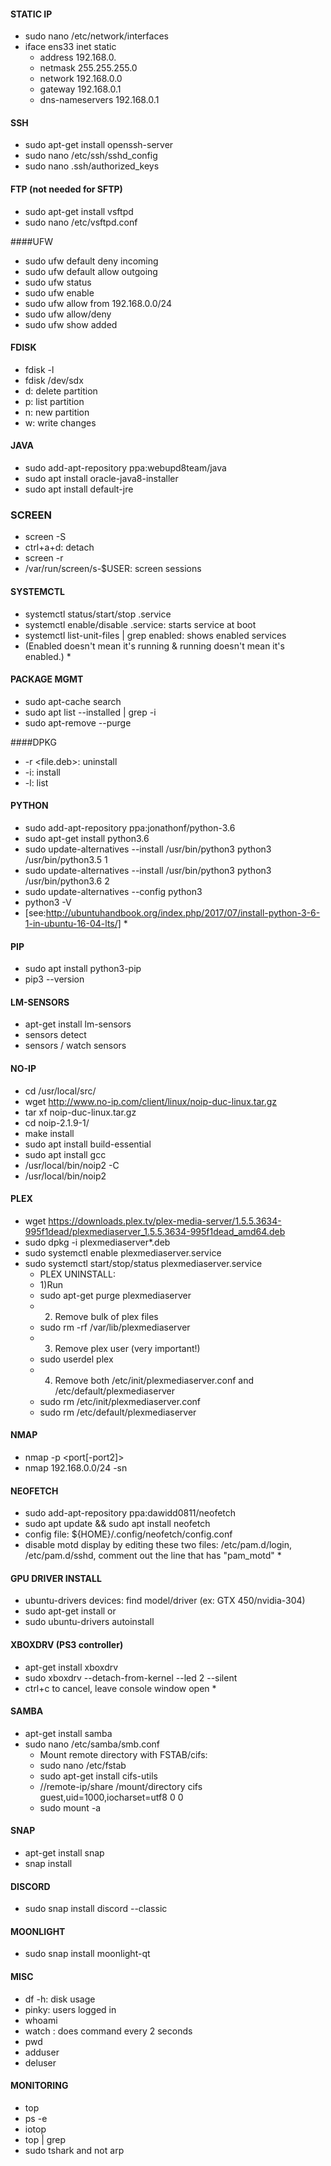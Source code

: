 #### STATIC IP
* sudo nano /etc/network/interfaces
* iface ens33 inet static
    * address 192.168.0.
    * netmask 255.255.255.0
    * network 192.168.0.0
    * gateway 192.168.0.1
    * dns-nameservers 192.168.0.1

#### SSH
* sudo apt-get install openssh-server
* sudo nano /etc/ssh/sshd_config
* sudo nano .ssh/authorized_keys

#### FTP (not needed for SFTP)
* sudo apt-get install vsftpd
* sudo nano /etc/vsftpd.conf

####UFW
* sudo ufw default deny incoming
* sudo ufw default allow outgoing
* sudo ufw status
* sudo ufw enable
* sudo ufw allow from 192.168.0.0/24
* sudo ufw allow/deny <port>
* sudo ufw show added

#### FDISK
* fdisk -l
* fdisk /dev/sdx
* d: delete partition
* p: list partition
* n: new partition
* w: write changes

#### JAVA
* sudo add-apt-repository ppa:webupd8team/java
* sudo apt install oracle-java8-installer
* sudo apt install default-jre

### SCREEN
* screen -S <id>
* ctrl+a+d: detach
* screen -r <id>
* /var/run/screen/s-$USER: screen sessions

#### SYSTEMCTL
* systemctl status/start/stop <service>.service
* systemctl enable/disable <service>.service: starts service at boot
* systemctl list-unit-files | grep enabled: shows enabled services 
* (Enabled doesn't mean it's running & running doesn't mean it's enabled.) *

#### PACKAGE MGMT
* sudo apt-cache search <program>
* sudo apt list --installed | grep -i <program>
* sudo apt-remove --purge <program>

####DPKG
* -r <file.deb>: uninstall
* -i: install
* -l: list 

#### PYTHON
* sudo add-apt-repository ppa:jonathonf/python-3.6
* sudo apt-get install python3.6
* sudo update-alternatives --install /usr/bin/python3 python3 /usr/bin/python3.5 1
* sudo update-alternatives --install /usr/bin/python3 python3 /usr/bin/python3.6 2
* sudo update-alternatives --config python3
* python3 -V
* [see:http://ubuntuhandbook.org/index.php/2017/07/install-python-3-6-1-in-ubuntu-16-04-lts/] * 

#### PIP
* sudo apt install python3-pip
* pip3 --version

#### LM-SENSORS
* apt-get install lm-sensors
* sensors detect
* sensors / watch sensors

#### NO-IP
* cd /usr/local/src/
* wget http://www.no-ip.com/client/linux/noip-duc-linux.tar.gz
* tar xf noip-duc-linux.tar.gz
* cd noip-2.1.9-1/
* make install
* sudo apt install build-essential
* sudo apt install gcc
* /usr/local/bin/noip2 -C
* /usr/local/bin/noip2

#### PLEX
* wget https://downloads.plex.tv/plex-media-server/1.5.5.3634-995f1dead/plexmediaserver_1.5.5.3634-995f1dead_amd64.deb
* sudo dpkg -i plexmediaserver*.deb
* sudo systemctl enable plexmediaserver.service
* sudo systemctl start/stop/status plexmediaserver.service
    * PLEX UNINSTALL:
    * 1)Run 
    * sudo apt-get purge plexmediaserver
    * 2) Remove bulk of plex files
    * sudo rm -rf /var/lib/plexmediaserver
    * 3) Remove plex user (very important!)
    * sudo userdel plex
    * 4) Remove both /etc/init/plexmediaserver.conf and /etc/default/plexmediaserver
    * sudo rm /etc/init/plexmediaserver.conf
    * sudo rm /etc/default/plexmediaserver

#### NMAP
* nmap <targetip> -p <port[-port2]>
* nmap 192.168.0.0/24 -sn

#### NEOFETCH
* sudo add-apt-repository ppa:dawidd0811/neofetch
* sudo apt update && sudo apt install neofetch
* config file: ${HOME}/.config/neofetch/config.conf
* disable motd display by editing these two files: /etc/pam.d/login, /etc/pam.d/sshd, comment out the line that has "pam_motd" * 

#### GPU DRIVER INSTALL
* ubuntu-drivers devices: find model/driver (ex: GTX 450/nvidia-304)
* sudo apt-get install <model>
or
* sudo ubuntu-drivers autoinstall

#### XBOXDRV (PS3 controller)
* apt-get install xboxdrv
* sudo xboxdrv --detach-from-kernel --led 2 --silent
* ctrl+c to cancel, leave console window open * 

#### SAMBA
* apt-get install samba
* sudo nano /etc/samba/smb.conf
    * Mount remote directory with FSTAB/cifs:
    * sudo nano /etc/fstab
    * sudo apt-get install cifs-utils
    * //remote-ip/share /mount/directory cifs guest,uid=1000,iocharset=utf8 0 0
    * sudo mount -a

#### SNAP
* apt-get install snap
* snap install <pkg>

#### DISCORD
* sudo snap install discord --classic

#### MOONLIGHT
* sudo snap install moonlight-qt

#### MISC
* df -h: disk usage
* pinky: users logged in
* whoami
* watch <cmd>: does command every 2 seconds
* pwd
* adduser
* deluser

#### MONITORING
* top
* ps -e
* iotop
* top | grep <program>
* sudo tshark <port> and not arp
